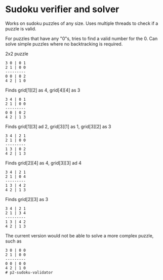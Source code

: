 # Sudoku verifier and solver

Works on sudoku puzzles of any size.
Uses multiple threads to check if a puzzle is valid.

For puzzles that have any "0"s, tries to find a valid number for the 0. Can solve simple puzzles where no backtracking is required.

2x2 puzzle

```
3 0 | 0 1
2 1 | 0 0
---------
0 0 | 0 2
4 2 | 1 0
```
Finds grid[1][2] as 4, grid[4][4] as 3
```
3 4 | 0 1
2 1 | 0 0
---------
0 0 | 0 2
4 2 | 1 3
```
Finds grid[1][3] ad 2, grid[3][1] as 1, grid[3][2] as 3
```
3 4 | 2 1
2 1 | 0 0
---------
1 3 | 0 2
4 2 | 1 3
```
Finds grid[2][4] as 4, grid[3][3] ad 4
```
3 4 | 2 1
2 1 | 0 4
---------
1 3 | 4 2
4 2 | 1 3
```
Finds grid[2][3] as 3
```
3 4 | 2 1
2 1 | 3 4
---------
1 3 | 4 2
4 2 | 1 3
```

The current version would not be able to solve a more complex puzzle, such as 
```
3 0 | 0 0
2 1 | 0 0
---------
0 0 | 0 0
4 2 | 1 0
# p2-sudoku-validator
